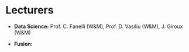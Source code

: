 # Lecturers

- **Data Science:** Prof. C. Fanelli (W&M), Prof. D. Vasiliu (W&M), J. Giroux (W&M)

- **Fusion:**
